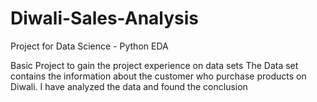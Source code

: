 # Diwali-Sales-Analysis
Project for Data Science - Python EDA

Basic Project to gain the project experience on data sets
The Data set contains the information about the customer who purchase products on Diwali. I have analyzed the data and found the conclusion
